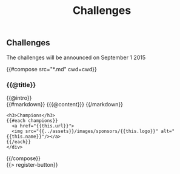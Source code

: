 ﻿---
title: Challenges
cwd: src/content/events/global/2015/challenges
cwd: src/content/events/Raleigh/2015g/challenges
---
## <i class="icon fa-flag"></i> Challenges

The challenges will be announced on September 1 2015



{{#compose src="*.md" cwd=cwd}}
<div class="row">
  <div class="3u">
    <h3>{{@title}}</h3> 
  </div>
  <div class="9u challenge-description">
    <div class="expander intro">
      <span class="toggle-switch"></span>
      {{@intro}} 
    </div>
    <div class="content">
{{#markdown}}
{{{@content}}}
{{/markdown}}

    <h3>Champions</h3>
    {{#each champions}}
      <a href="{{this.url}}">
      <img src="{{../assets}}/images/sponsors/{{this.logo}}" alt="{{this.name}}"/></a>
    {{/each}}
    </div>
  </div>
</div>
{{/compose}}
<br/>
{{> register-button}}
